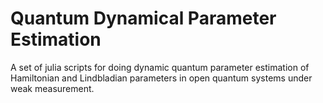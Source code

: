 # Quantum Dynamical Parameter Estimation
A set of julia scripts for doing dynamic quantum parameter estimation of Hamiltonian and Lindbladian parameters in open quantum systems under weak measurement.

